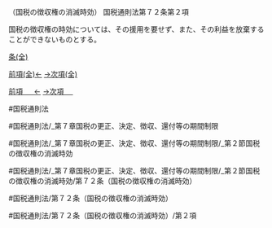 （国税の徴収権の消滅時効）
国税通則法第７２条第２項

国税の徴収権の時効については、その援用を要せず、また、その利益を放棄することができないものとする。

[条(全)](国税通則法＿＿＿＿＿第７２条_.md)

[前項(全)←](国税通則法＿＿＿＿＿第７２条第１項_.md)    [→次項(全)](国税通則法＿＿＿＿＿第７２条第３項_.md)

[前項 　 ←](国税通則法＿＿＿＿＿第７２条第１項.md)    [→次項 　 ](国税通則法＿＿＿＿＿第７２条第３項.md)



#国税通則法

#国税通則法/_第７章国税の更正、決定、徴収、還付等の期間制限

#国税通則法/_第７章国税の更正、決定、徴収、還付等の期間制限/_第２節国税の徴収権の消滅時効

#国税通則法/_第７章国税の更正、決定、徴収、還付等の期間制限/_第２節国税の徴収権の消滅時効/第７２条（国税の徴収権の消滅時効）

#国税通則法/第７２条（国税の徴収権の消滅時効）

#国税通則法/第７２条（国税の徴収権の消滅時効）/第２項

